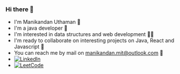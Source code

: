 ### Hi there 👋
- I'm Manikandan Uthaman :slightly_smiling_face:
- I'm a java developer :robot:
- I'm interested in data structures and web development :technologist:
- I'm ready to collaborate on interesting projects on Java, React and Javascript :handshake:
- You can reach me by mail on manikandan.mit@outlook.com :incoming_envelope:
- <a href="https://www.linkedin.com/in/manikandan-uthaman/" target="_blank"><img src="https://img.shields.io/badge/LinkedIn-Manikandan-blue?logo=linkedin&style=flat-square&logoColor=white" alt="LinkedIn"></a>
- <a href="https://leetcode.com/manikandan-uthaman/" target="_blank"><img src="https://img.shields.io/badge/LeetCode-Manikandan-blue?logo=leetcode&style=flat-square&logoColor=yellow&color=yellow" alt="LeetCode"></a>

<!--
**manikandan-uthaman/manikandan-uthaman** is a ✨ _special_ ✨ repository because its `README.md` (this file) appears on your GitHub profile.

Here are some ideas to get you started:

- 🔭 I’m currently working on ...
- 🌱 I’m currently learning ...
- 👯 I’m looking to collaborate on ...
- 🤔 I’m looking for help with ...
- 💬 Ask me about ...
- 📫 How to reach me: ...
- 😄 Pronouns: ...
- ⚡ Fun fact: ...
-->
